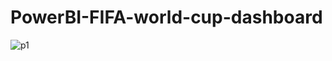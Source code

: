 # PowerBI-FIFA-world-cup-dashboard

![p1](https://github.com/Harikrishnan-Nair/PowerBI-FIFA-world-cup-dashboard/assets/95662379/cd423ca7-2e57-4ea3-89f8-9e323f2fb4bc)
